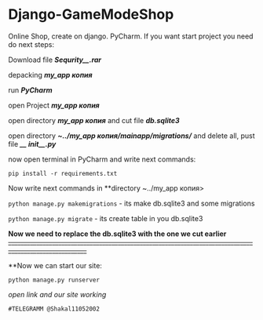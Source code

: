 # Django-GameModeShop
Online Shop, create on django. PyCharm. 
If you want start project you need do next steps:

Download file ***Sequrity__.rar*** 

depacking ***my_app копия***

run ***PyCharm***

open Project ***my_app копия***
  
open directory ***my_app копия*** and cut file ***db.sqlite3***

open directory ***~../my_app копия/mainapp/migrations/*** and delete all, pust file ***__ іnit__.py*** 

now open terminal in PyCharm and write next commands:

```pip install -r requirements.txt```

Now write next commands in **directory ~../my_app копия>

```python manage.py makemigrations``` - its make db.sqlite3 and some migrations

```python manage.py migrate``` - its create table in you db.sqlite3

**Now we need to replace the db.sqlite3 with the one we cut earlier**
~~_______________________________________________________________________________________________________~~

**Now we can start our site:

```python manage.py runserver```

*open link and our site working*

` #TELEGRAMM @Shakal11052002 `
